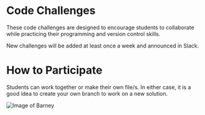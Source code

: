 # Code Challenges
These code challenges are designed to encourage students to collaborate while practicing their programming and version control skills.

New challenges will be added at least once a week and announced in Slack.

# How to Participate

Students can work together or make their own file/s. In either case, it is a good idea to create your own branch to work on a new solution.

![Image of Barney](https://gorillalogic.com/wp-content/uploads/2016/08/img_2.jpeg)
